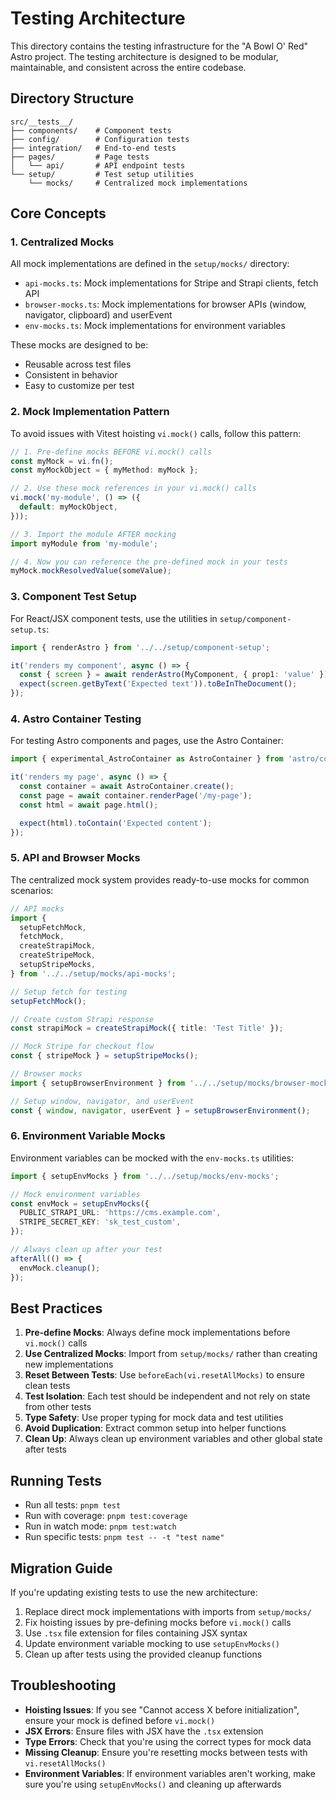 # Testing Architecture

This directory contains the testing infrastructure for the "A Bowl O' Red" Astro project. The testing architecture is designed to be modular, maintainable, and consistent across the entire codebase.

## Directory Structure

```
src/__tests__/
├── components/    # Component tests
├── config/        # Configuration tests
├── integration/   # End-to-end tests
├── pages/         # Page tests
│   └── api/       # API endpoint tests
└── setup/         # Test setup utilities
    └── mocks/     # Centralized mock implementations
```

## Core Concepts

### 1. Centralized Mocks

All mock implementations are defined in the `setup/mocks/` directory:

- `api-mocks.ts`: Mock implementations for Stripe and Strapi clients, fetch API
- `browser-mocks.ts`: Mock implementations for browser APIs (window, navigator, clipboard) and userEvent
- `env-mocks.ts`: Mock implementations for environment variables

These mocks are designed to be:

- Reusable across test files
- Consistent in behavior
- Easy to customize per test

### 2. Mock Implementation Pattern

To avoid issues with Vitest hoisting `vi.mock()` calls, follow this pattern:

```typescript
// 1. Pre-define mocks BEFORE vi.mock() calls
const myMock = vi.fn();
const myMockObject = { myMethod: myMock };

// 2. Use these mock references in your vi.mock() calls
vi.mock('my-module', () => ({
  default: myMockObject,
}));

// 3. Import the module AFTER mocking
import myModule from 'my-module';

// 4. Now you can reference the pre-defined mock in your tests
myMock.mockResolvedValue(someValue);
```

### 3. Component Test Setup

For React/JSX component tests, use the utilities in `setup/component-setup.ts`:

```typescript
import { renderAstro } from '../../setup/component-setup';

it('renders my component', async () => {
  const { screen } = await renderAstro(MyComponent, { prop1: 'value' });
  expect(screen.getByText('Expected text')).toBeInTheDocument();
});
```

### 4. Astro Container Testing

For testing Astro components and pages, use the Astro Container:

```typescript
import { experimental_AstroContainer as AstroContainer } from 'astro/container';

it('renders my page', async () => {
  const container = await AstroContainer.create();
  const page = await container.renderPage('/my-page');
  const html = await page.html();

  expect(html).toContain('Expected content');
});
```

### 5. API and Browser Mocks

The centralized mock system provides ready-to-use mocks for common scenarios:

```typescript
// API mocks
import {
  setupFetchMock,
  fetchMock,
  createStrapiMock,
  createStripeMock,
  setupStripeMocks,
} from '../../setup/mocks/api-mocks';

// Setup fetch for testing
setupFetchMock();

// Create custom Strapi response
const strapiMock = createStrapiMock({ title: 'Test Title' });

// Mock Stripe for checkout flow
const { stripeMock } = setupStripeMocks();

// Browser mocks
import { setupBrowserEnvironment } from '../../setup/mocks/browser-mocks';

// Setup window, navigator, and userEvent
const { window, navigator, userEvent } = setupBrowserEnvironment();
```

### 6. Environment Variable Mocks

Environment variables can be mocked with the `env-mocks.ts` utilities:

```typescript
import { setupEnvMocks } from '../../setup/mocks/env-mocks';

// Mock environment variables
const envMock = setupEnvMocks({
  PUBLIC_STRAPI_URL: 'https://cms.example.com',
  STRIPE_SECRET_KEY: 'sk_test_custom',
});

// Always clean up after your test
afterAll(() => {
  envMock.cleanup();
});
```

## Best Practices

1. **Pre-define Mocks**: Always define mock implementations before `vi.mock()` calls
2. **Use Centralized Mocks**: Import from `setup/mocks/` rather than creating new implementations
3. **Reset Between Tests**: Use `beforeEach(vi.resetAllMocks)` to ensure clean tests
4. **Test Isolation**: Each test should be independent and not rely on state from other tests
5. **Type Safety**: Use proper typing for mock data and test utilities
6. **Avoid Duplication**: Extract common setup into helper functions
7. **Clean Up**: Always clean up environment variables and other global state after tests

## Running Tests

- Run all tests: `pnpm test`
- Run with coverage: `pnpm test:coverage`
- Run in watch mode: `pnpm test:watch`
- Run specific tests: `pnpm test -- -t "test name"`

## Migration Guide

If you're updating existing tests to use the new architecture:

1. Replace direct mock implementations with imports from `setup/mocks/`
2. Fix hoisting issues by pre-defining mocks before `vi.mock()` calls
3. Use `.tsx` file extension for files containing JSX syntax
4. Update environment variable mocking to use `setupEnvMocks()`
5. Clean up after tests using the provided cleanup functions

## Troubleshooting

- **Hoisting Issues**: If you see "Cannot access X before initialization", ensure your mock is defined before `vi.mock()`
- **JSX Errors**: Ensure files with JSX have the `.tsx` extension
- **Type Errors**: Check that you're using the correct types for mock data
- **Missing Cleanup**: Ensure you're resetting mocks between tests with `vi.resetAllMocks()`
- **Environment Variables**: If environment variables aren't working, make sure you're using `setupEnvMocks()` and cleaning up afterwards
